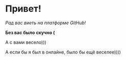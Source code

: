 # Привет!

*Рад вас виеть на платформе GitHub!*

__Без вас было скучно (__

А с вами весело)))

А если бы я был в онлайне, было бы ещё веселее))))

